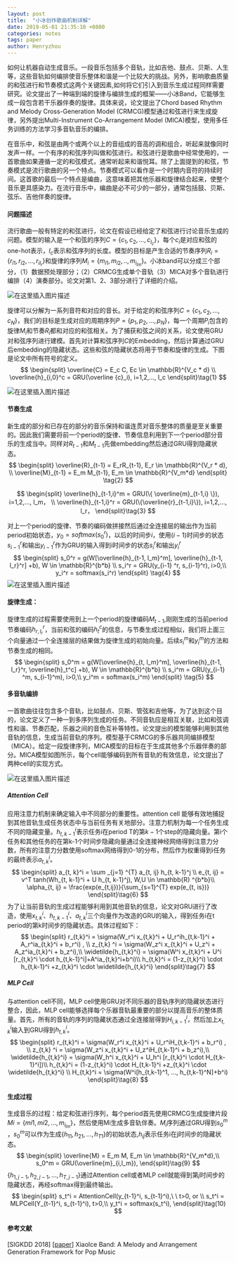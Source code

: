```yaml
---
layout: post
title:  "小冰创作歌曲机制详解"
date: 2019-05-01 21:35:10 +0800
categories: notes
tags: paper
author: Henryzhou
---
```


如何让机器自动生成音乐。一段音乐包括多个音轨，比如吉他、鼓点、贝斯、人生等，这些音轨如何编排使音乐整体和谐是一个比较大的挑战。另外，影响歌曲质量的和弦进行和节奏模式这两个关键因素,如何将它们引入到音乐生成过程同样需要研究。论文提出了一种端到端的旋律与编排生成的框架——小冰Band，它能够生成一段包含若干乐器伴奏的旋律。具体来说，论文提出了Chord based Rhythm and Melody Cross-Generation Model (CRMCG)模型通过和弦进行来生成旋律，另外提出Multi-Instrument Co-Arrangement Model (MICA)模型，使用多任务训练的方法学习多音轨音乐的编排。



在音乐中，和弦是由两个或两个以上的音组成的音高的调和组合，听起来就像同时发声一样。一个有序的和弦序列叫做和弦进行。和弦进行是歌曲中经常使用的，一首歌曲如果遵循一定的和弦模式，通常听起来和谐悦耳。除了上面提到的和弦，节奏模式是流行歌曲的另一个特点。节奏模式可以看作是一个时期内音符的持续时间。这首歌的最后一个特点是编曲，这意味着把其他乐器和旋律结合起来，使整个音乐更具感染力。在流行音乐中，编曲是必不可少的一部分，通常包括鼓、贝斯、弦乐、吉他伴奏的旋律。

#### 问题描述

流行歌曲一般有特定的和弦进行，论文在假设已经给定了和弦进行讨论音乐生成的问题。模型的输入是一个和弦的序列$C=\{c_1, c_2, ..., c_{l_c}\}​$，每个$c_i​$是对应和弦的one-hot表示，$l_c​$表示和弦序列的长度。模型的目标是产生合适的节奏序列$R_i=\{r_{i1}, r_{i2}, ..., r_{il_r}\}​$和旋律的序列$M_i=\{m_{i1}, m_{i2}, .., m_{i_{lm}}\}​$。小冰band可以分成三个部分，（1）数据预处理部分；（2）CRMCG生成单个音轨（3）MICA对多个音轨进行编排（4）演奏部分。论文对第1、2、3部分进行了详细的介绍。

![在这里插入图片描述](https://img-blog.csdnimg.cn/20190501133415325.png?x-oss-process=image/watermark,type_ZmFuZ3poZW5naGVpdGk,shadow_10,text_aHR0cHM6Ly9ibG9nLmNzZG4ubmV0L2phc29uemhvdWp4,size_16,color_FFFFFF,t_70)

旋律可以分解为一系列音符和对应的音长。对于给定的和弦序列$C=\{c_1, c_2, ..., c_N\}$，我们的目标是生成对应的周期序列$P=\{p_1, p_2, ..., p_N\}$，每一个周期$P_i$包含的旋律$M_i$和节奏$R_i$都和对应的和弦相关。为了捕获和弦之间的关系，论文使用GRU对和弦序列进行建模。首先对计算和弦序列$C​$的Embedding，然后计算通过GRU后embedding的隐藏状态。这些和弦的隐藏状态将用于节奏和旋律的生成。下图是论文中所有符号的定义。
$$
\begin{split}
\overline{C} = E_c C, Ec \in \mathbb{R}^{V_c * d} \\
\overline{h}_{i,0}^c =  GRU(\overline {c}_i), i=1,2,..., l_c
\end{split}\tag{1}
$$


![在这里插入图片描述](https://img-blog.csdnimg.cn/20190501133746592.png?x-oss-process=image/watermark,type_ZmFuZ3poZW5naGVpdGk,shadow_10,text_aHR0cHM6Ly9ibG9nLmNzZG4ubmV0L2phc29uemhvdWp4,size_16,color_FFFFFF,t_70)

#### 节奏生成

新生成的部分和已存在的部分的音乐保持和谐连贯对音乐整体的质量是至关重要的。因此我们需要将前一个period的旋律、节奏信息利用到下一个period部分音乐的生成当中。同样对$R_{t-1}$和$M_{t-1}$先做embedding然后通过GRU得到隐藏状态。
$$
\begin{split}
\overline{R}_{t-1} = E_rR_{t-1}, E_r \in \mathbb{R}^{V_r * d}, \\
\overline{M}_{t-1} = E_m M_{t-1}, E_m \in \mathbb{R}^{V_m*d}
\end{split} \tag{2}
$$

$$
\begin{split}
\overline{h}_{t-1,i}^m = GRU(\{ \overline{m}_{t-1,i} \}), i=1,2,..., l_m， \\
\overline{h}_{t-1,i}^r = GRU(\{\overline{r}_{t-1,i}\}), i=1,2,..., l_r，
\end{split}\tag{3}
$$

对上一个period的旋律、节奏的编码做拼接然后通过全连接层的输出作为当前period初始状态，$y_0=softmax(s_0^r)​$，以后的时间步$i​$，使用$(i-1)​$时间步的状态$s_{i-1}^r​$和输出$y_{i-1}^r​$作为GRU的输入得到i时间步的状态$s_i^r​$和输出$y_i^r​$
$$
\begin{split}
s_0^r = g(W[\overline{h}_{t-1, l_m}^m], \overline{h}_{t-1, l_r}^r] +b), W \in \mathbb{R}^{b*b} \\
s_i^r = GRU(y_{i-1} ^r, s_{i-1}^r), i>0,\\
y_i^r = softmax(s_i^r)
\end{split} \tag{4}
$$
![在这里插入图片描述](https://img-blog.csdnimg.cn/20190501133547885.png?x-oss-process=image/watermark,type_ZmFuZ3poZW5naGVpdGk,shadow_10,text_aHR0cHM6Ly9ibG9nLmNzZG4ubmV0L2phc29uemhvdWp4,size_16,color_FFFFFF,t_70)

#### 旋律生成：

旋律生成的过程需要使用到上一个period的旋律编码$M_{t-1}$,刚刚生成的当前period节奏编码$h_{r,l_r}^r$，当前和弦的编码$h_t^c$的信息，与节奏生成过程相似，我们将上面三个向量通过一个全连接层的结果做为旋律生成的初始向量。后续$s_i^m$和$y_i^m$的方法和节奏生成的相同。
$$
\begin{split}
s_0^m = g(W[\overline{h}_{t, l_m}^m], \overline{h}_{t-1, l_r}^r, \overline{h}_t^c] +b), W \in \mathbb{R}^{b*b} \\
s_i^m = GRU(y_{i-1} ^m, s_{i-1}^m), i>0,\\
y_i^m = softmax(s_i^m)
\end{split} \tag{5}
$$

#### 多音轨编排

一首歌曲往往包含多个音轨，比如鼓点、贝斯、管弦和吉他等，为了达到这个目的，论文定义了一种一到多序列生成的任务。不同音轨应是相互关联，比如和弦调性和谐、节奏匹配，乐器之间的音色互补等特性。论文提出的模型能够利用到其他音轨的信息，生成当前音轨的序列。模型基于CRMCG的多乐器共同编排模型（MICA）。给定一段旋律序列，MICA模型的目标在于生成其他多个乐器伴奏的部分。MICA模型如图所示，每个cell能够编码到所有音轨的有效信息，论文提出了两种cell的实现方式。

![在这里插入图片描述](https://img-blog.csdnimg.cn/20190501133838399.png?x-oss-process=image/watermark,type_ZmFuZ3poZW5naGVpdGk,shadow_10,text_aHR0cHM6Ly9ibG9nLmNzZG4ubmV0L2phc29uemhvdWp4,size_16,color_FFFFFF,t_70)

##### Attention Cell

应用注意力机制来确定输入中不同部分的重要性。attention cell 能够有效地捕捉到其他音轨生成任务状态中与当前任务有关地部分。注意力机制为每一个任务生成不同的隐藏变量。$h_{t,k-1}^i$表示任务i在period T的第$k-1$个step的隐藏向量。第i个任务和其他任务的在第k-1个时间步隐藏向量通过全连接神经网络得到注意力分数，所有的注意力分数使用softmax网络得到0-1的分布，然后作为权重得到i任务的最终表示$a_{t,k}^i$。
$$
\begin{split}
a_{t, k}^i =  \sum _{j=1} ^{T} a_{t, ij} h_{t, k-1}^j \\
e_{t, ij} = v^T tanh(Wh_{t, k-1}^i + U h_{t, k-1}^j), W,U \in \mathbb{R} ^{b*b}\\
\alpha_{t, ij} = \frac{exp(e_{t,ij})}{\sum_{s=1}^{T} exp(e_{t, is})}
\end{split}\tag{6}
$$
为了让当前音轨的生成过程能够利用到其他音轨的信息，论文对GRU进行了改造，使用$x_{t,k}^i​$、$h_{t,k-1}^i​$、$a_{t,k}^i​$三个向量作为改造的GRU的输入，得到任务i在t period的第k时间步的隐藏状态。具体过程如下：
$$
\begin{split}
r_{t,k}^i = \sigma(W_r^i x_{t,k}^i + U_r^ih_{t,k-1}^i + A_r^ia_{t,k}^i + b_r^i) , \\
z_{t,k} ^i = \sigma(W_z^i x_{t,k}^i + U_z^i + A_z^ia_{t,k}^i + b_z^i),\\
\widetilde{h_{t,k}^i} = \sigma(W^i x_{t,k}^i + U^i [r_{t,k}^i \cdot h_{t,k-1}^i]+A^ia_{t,k}^i+b^i)\\
h_{t,k}^i = (1-z_{t,k}^i) \cdot h_{t,k-1}^i +z_{t,k}^i \cdot \widetilde{h_{t,k}^i}
\end{split}\tag{7}
$$

##### MLP Cell

与attention cell不同，MLP cell使用GRU对不同乐器的音轨序列的隐藏状态进行整合，因此，MLP cell能够选择每个乐器音轨最重要的部分以提高音乐的整体质量。首先，所有的音轨的序列的隐藏状态通过全连接层得到$H_{i,k-1}^i​$，然后加上$x_{t,k}^i​$输入到GRU得到$h_{t,k}^i​$。
$$
\begin{split}
r_{t,k}^i = \sigma(W_r^i x_{t,k}^i + U_r^iH_{t,k-1}^i + b_r^i) , \\
z_{t,k} ^i = \sigma(W_z^i x_{t,k}^i + U_z^iH_{t,k-1}^i + b_z^i),\\
\widetilde{h_{t,k}^i} = \sigma(W_h^i x_{t,k}^i + U_h^i [r_{t,k}^i \cdot H_{t,k-1}^i])\\
h_{t,k}^i = (1-z_{t,k}^i) \cdot H_{t,k-1}^i +z_{t,k}^i \cdot \widetilde{h_{t,k}^i} \\
H_{t,k}^i = \sigma(W^i[h_{t,k-1}^1, ..., h_{t,k-1}^N]+b^i)
\end{split}\tag{8}
$$


#### 生成过程

生成音乐的过程：给定和弦进行序列，每个period首先使用CRMCG生成旋律片段$Mi=\{m{i1}, m{i2}, ..., m_{i_{lm}}\}​$，然后使用Mi生成多音轨伴奏。$M_i​$序列通过GRU得到$s_0^m​$，$s_0^m​$可以作为生成$\{h_{11}, h_{21}, ..., h_{T1}\}​$的初始状态,$h_{ij}​$表示任务i在j时间步的隐藏状态。
$$
\begin{split}
\overline{M} = E_m M, E_m \in \mathbb{R}^{V_m*d},\\
s_0^m = GRU(\overline{m}_{i,l_m}),
\end{split}\tag{9}
$$
$\{h_{1,j-1}, h_{2,j-1}, ..., h_{T,j-1}\}$通过Attention cell或者MLP cell就能得到第$j$时间步的隐藏状态，再经softmax得到最终输出。
$$
\begin{split}
s_t^i = AttentionCell(y_{t-1}^i, s_{t-1}^i),\ \  t>0, or \\
s_t^i = MLPCell(Y_{t-1}^i, s_{t-1}^i), t>0,\\
y_t^i = softmax(s_t^i),
\end{split}\tag(10)
$$


#### 参考文献

[SIGKDD 2018] [[paper](http://dl.acm.org/citation.cfm?doid=3219819.3220105)] XiaoIce Band: A Melody and Arrangement Generation Framework for Pop Music